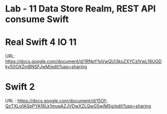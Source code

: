 # Lab - 11 Data Store Realm, REST API consume Swift
# Real Swift 4 IO 11
URL: https://docs.google.com/document/d/1RNpY1pVwQUl3koZXYCzlVwL16UGDky50OXZmBNSFJwM/edit?usp=sharing
# Swift 2
URL : https://docs.google.com/document/d/15Of-QzTXLq1ASpPYA16Lk1mupAZJVDwXZLQwG5wjMSg/edit?usp=sharing

